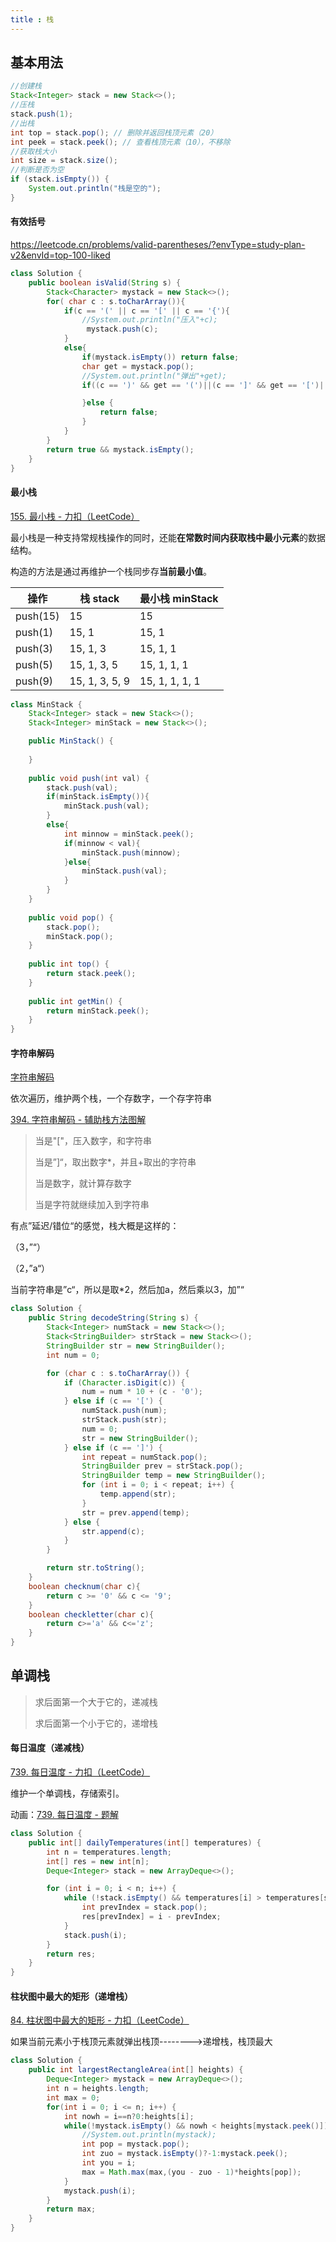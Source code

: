 ```yaml
---
title : 栈
---
```


## 基本用法

```java
//创建栈
Stack<Integer> stack = new Stack<>();
//压栈
stack.push(1);
//出栈
int top = stack.pop(); // 删除并返回栈顶元素（20）
int peek = stack.peek(); // 查看栈顶元素（10），不移除
//获取栈大小
int size = stack.size();
//判断是否为空
if (stack.isEmpty()) {
    System.out.println("栈是空的");
}
```

#### 有效括号

https://leetcode.cn/problems/valid-parentheses/?envType=study-plan-v2&envId=top-100-liked

```java
class Solution {
    public boolean isValid(String s) {
        Stack<Character> mystack = new Stack<>();
        for( char c : s.toCharArray()){
            if(c == '(' || c == '[' || c == '{'){
                //System.out.println("压入"+c);
                 mystack.push(c);
            }
            else{
                if(mystack.isEmpty()) return false;
                char get = mystack.pop();
                //System.out.println("弹出"+get);
                if((c == ')' && get == '(')||(c == ']' && get == '[')||(c == '}' && get == '{')){

                }else {
                    return false;
                }
            }
        }
        return true && mystack.isEmpty();
    }
}
```

#### 最小栈

[155. 最小栈 - 力扣（LeetCode）](https://leetcode.cn/problems/min-stack/description/?envType=study-plan-v2&envId=top-100-liked)

最小栈是一种支持常规栈操作的同时，还能**在常数时间内获取栈中最小元素**的数据结构。

构造的方法是通过再维护一个栈同步存**当前最小值**。

| 操作     | 栈 stack       | 最小栈 minStack |
| -------- | -------------- | --------------- |
| push(15) | 15             | 15              |
| push(1)  | 15, 1          | 15, 1           |
| push(3)  | 15, 1, 3       | 15, 1, 1        |
| push(5)  | 15, 1, 3, 5    | 15, 1, 1, 1     |
| push(9)  | 15, 1, 3, 5, 9 | 15, 1, 1, 1, 1  |

```java
class MinStack {
    Stack<Integer> stack = new Stack<>();
    Stack<Integer> minStack = new Stack<>();

    public MinStack() {
        
    }
    
    public void push(int val) {
        stack.push(val);
        if(minStack.isEmpty()){
            minStack.push(val);
        }
        else{
            int minnow = minStack.peek();
            if(minnow < val){
                minStack.push(minnow);
            }else{
                minStack.push(val);
            }
        }
    }
    
    public void pop() {
        stack.pop();
        minStack.pop();
    }
    
    public int top() {
        return stack.peek();
    }
    
    public int getMin() {
        return minStack.peek();
    }
}
```

#### 字符串解码

[字符串解码](https://leetcode.cn/problems/decode-string/)

依次遍历，维护两个栈，一个存数字，一个存字符串

[394. 字符串解码 - 辅助栈方法图解](https://leetcode.cn/problems/decode-string/solutions/19447/decode-string-fu-zhu-zhan-fa-di-gui-fa-by-jyd/?envType=study-plan-v2&envId=top-100-liked)

>当是"["，压入数字，和字符串
>
>当是”]“，取出数字*，并且+取出的字符串
>
>当是数字，就计算存数字
>
>当是字符就继续加入到字符串

有点”延迟/错位“的感觉，栈大概是这样的：

（3，”“）

（2，”a“）

当前字符串是”c“，所以是取*2，然后加a，然后乘以3，加”“

```java
class Solution {
    public String decodeString(String s) {
        Stack<Integer> numStack = new Stack<>();
        Stack<StringBuilder> strStack = new Stack<>();
        StringBuilder str = new StringBuilder();
        int num = 0;

        for (char c : s.toCharArray()) {
            if (Character.isDigit(c)) {
                num = num * 10 + (c - '0');
            } else if (c == '[') {
                numStack.push(num);
                strStack.push(str);
                num = 0;
                str = new StringBuilder();
            } else if (c == ']') {
                int repeat = numStack.pop();
                StringBuilder prev = strStack.pop();
                StringBuilder temp = new StringBuilder();
                for (int i = 0; i < repeat; i++) {
                    temp.append(str);
                }
                str = prev.append(temp);
            } else {
                str.append(c);
            }
        }

        return str.toString();
    }
    boolean checknum(char c){
        return c >= '0' && c <= '9';
    }
    boolean checkletter(char c){
        return c>='a' && c<='z';
    }
}
```

## 单调栈

>求后面第一个大于它的，递减栈
>
>求后面第一个小于它的，递增栈

#### 每日温度（递减栈）

[739. 每日温度 - 力扣（LeetCode）](https://leetcode.cn/problems/daily-temperatures/description/?envType=study-plan-v2&envId=top-100-liked)

维护一个单调栈，存储索引。

动画：[739. 每日温度 - 题解](https://leetcode.cn/problems/daily-temperatures/solutions/71433/leetcode-tu-jie-739mei-ri-wen-du-by-misterbooo/?envType=study-plan-v2&envId=top-100-liked)

```java
class Solution {
    public int[] dailyTemperatures(int[] temperatures) {
        int n = temperatures.length;
        int[] res = new int[n];
        Deque<Integer> stack = new ArrayDeque<>();

        for (int i = 0; i < n; i++) {
            while (!stack.isEmpty() && temperatures[i] > temperatures[stack.peek()]) {
                int prevIndex = stack.pop();
                res[prevIndex] = i - prevIndex;
            }
            stack.push(i);
        }
        return res;
    }
}
```

#### 柱状图中最大的矩形（递增栈）

[84. 柱状图中最大的矩形 - 力扣（LeetCode）](https://leetcode.cn/problems/largest-rectangle-in-histogram/description/?envType=study-plan-v2&envId=top-100-liked)

如果当前元素小于栈顶元素就弹出栈顶-------->递增栈，栈顶最大

```java
class Solution {
    public int largestRectangleArea(int[] heights) {
        Deque<Integer> mystack = new ArrayDeque<>();
        int n = heights.length;
        int max = 0;
        for(int i = 0; i <= n; i++) {
            int nowh = i==n?0:heights[i];
            while(!mystack.isEmpty() && nowh < heights[mystack.peek()]){
                //System.out.println(mystack);
                int pop = mystack.pop();
                int zuo = mystack.isEmpty()?-1:mystack.peek();
                int you = i;
                max = Math.max(max,(you - zuo - 1)*heights[pop]);
            }
            mystack.push(i);
        } 
        return max;
    }
}
```


